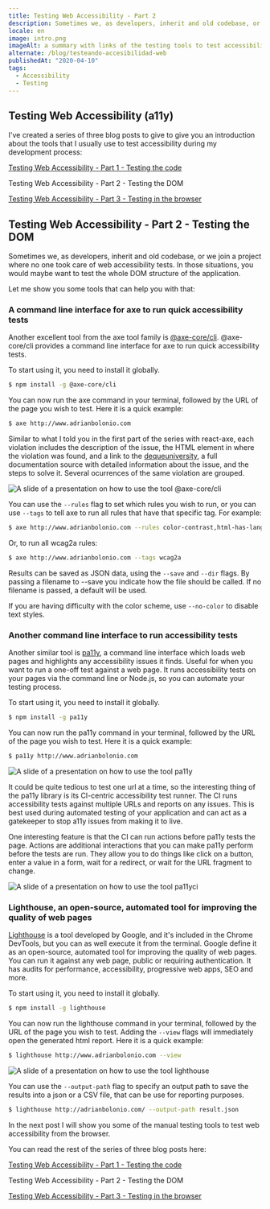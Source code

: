 ```yaml
---
title: Testing Web Accessibility - Part 2
description: Sometimes we, as developers, inherit and old codebase, or we join a project where no one took care of web accessibility tests. In those situations, you would maybe want to test the whole DOM structure of the application.
locale: en
image: intro.png
imageAlt: a summary with links of the testing tools to test accessibility during the development
alternate: /blog/testeando-accesibilidad-web
publishedAt: "2020-04-10"
tags:
  - Accessibility
  - Testing
---
```


## Testing Web Accessibility (a11y)

I've created a series of three blog posts to give to give you an introduction about the tools that I usually use to test accessibility during my development process:

[Testing Web Accessibility - Part 1 - Testing the code](/blog/testing-web-accessibility-part-1)

Testing Web Accessibility - Part 2 - Testing the DOM

[Testing Web Accessibility - Part 3 - Testing in the browser](/blog/testing-web-accessibility-part-3)

## Testing Web Accessibility - Part 2 - Testing the DOM

Sometimes we, as developers, inherit and old codebase, or we join a project where no one took care of web accessibility tests.
In those situations, you would maybe want to test the whole DOM structure of the application.

Let me show you some tools that can help you with that:

### A command line interface for axe to run quick accessibility tests

Another excellent tool from the axe tool family is [@axe-core/cli](https://github.com/dequelabs/axe-core-npm/tree/develop/packages/cli).
@axe-core/cli provides a command line interface for axe to run quick accessibility tests.

To start using it, you need to install it globally.

```bash
$ npm install -g @axe-core/cli
```

You can now run the axe command in your terminal, followed by the URL of the page you wish to test. Here it is a quick example:

```bash
$ axe http://www.adrianbolonio.com
```

Similar to what I told you in the first part of the series with react-axe, each violation includes the description of the issue, the HTML element in where the violation was found, and a link to the [dequeuniversity](https://dequeuniversity.com/), a full documentation source with detailed information about the issue, and the steps to solve it.
Several ocurrences of the same violation are grouped.

![A slide of a presentation on how to use the tool @axe-core/cli](/images/blog/testing-web-accessibility-part-2/axe-cli.jpeg)

You can use the `--rules` flag to set which rules you wish to run, or you can use `--tags` to tell axe to run all rules that have that specific tag. For example:

```bash
$ axe http://www.adrianbolonio.com --rules color-contrast,html-has-lang
```

Or, to run all wcag2a rules:

```bash
$ axe http://www.adrianbolonio.com --tags wcag2a
```

Results can be saved as JSON data, using the `--save` and `--dir` flags. By passing a filename to --save you indicate how the file should be called. If no filename is passed, a default will be used.

If you are having difficulty with the color scheme, use `--no-color` to disable text styles.

### Another command line interface to run accessibility tests

Another similar tool is [pa11y](http://pa11y.org/), a command line interface which loads web pages and highlights any accessibility issues it finds.
Useful for when you want to run a one-off test against a web page.
It runs accessibility tests on your pages via the command line or Node.js, so you can automate your testing process.

To start using it, you need to install it globally.

```bash
$ npm install -g pa11y
```

You can now run the pa11y command in your terminal, followed by the URL of the page you wish to test. Here it is a quick example:

```bash
$ pa11y http://www.adrianbolonio.com
```

![A slide of a presentation on how to use the tool pa11y](/images/blog/testing-web-accessibility-part-2/pa11y.jpeg)

It could be quite tedious to test one url at a time, so the interesting thing of the pa11y library is its CI-centric accessibility test runner.
The CI runs accessibility tests against multiple URLs and reports on any issues.
This is best used during automated testing of your application and can act as a gatekeeper to stop a11y issues from making it to live.

One interesting feature is that the CI can run actions before pa11y tests the page.
Actions are additional interactions that you can make pa11y perform before the tests are run.
They allow you to do things like click on a button, enter a value in a form, wait for a redirect, or wait for the URL fragment to change.

![A slide of a presentation on how to use the tool pa11yci](/images/blog/testing-web-accessibility-part-2/pa11yci.jpeg)

### Lighthouse, an open-source, automated tool for improving the quality of web pages

[Lighthouse](https://developers.google.com/web/tools/lighthouse/) is a tool developed by Google, and it's included in the Chrome DevTools, but you can as well execute it from the terminal.
Google define it as an open-source, automated tool for improving the quality of web pages.
You can run it against any web page, public or requiring authentication.
It has audits for performance, accessibility, progressive web apps, SEO and more.

To start using it, you need to install it globally.

```bash
$ npm install -g lighthouse
```

You can now run the lighthouse command in your terminal, followed by the URL of the page you wish to test.
Adding the `--view` flags will immediately open the generated html report.
Here it is a quick example:

```bash
$ lighthouse http://www.adrianbolonio.com --view
```

![A slide of a presentation on how to use the tool lighthouse](/images/blog/testing-web-accessibility-part-2/lighthouse.jpeg)

You can use the `--output-path` flag to specify an output path to save the results into a json or a CSV file, that can be use for reporting purposes.

```bash
$ lighthouse http://adrianbolonio.com/ --output-path result.json
```

In the next post I will show you some of the manual testing tools to test web accessibility from the browser.

You can read the rest of the series of three blog posts here:

[Testing Web Accessibility - Part 1 - Testing the code](/testing-web-accessibility-part-1)

Testing Web Accessibility - Part 2 - Testing the DOM

[Testing Web Accessibility - Part 3 - Testing in the browser](/testing-web-accessibility-part-3)
